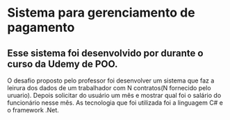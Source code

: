 # Sistema para gerenciamento de pagamento 

## Esse sistema foi desenvolvido por durante o curso da Udemy de POO.

O desafio proposto pelo professor foi desenvolver um sistema que faz a leirura dos dados de um trabalhador com N contratos(N fornecido pelo uruario). Depois solicitar do usuário um mês e mostrar qual foi o salário do funcionário nesse mês.
As tecnologia que foi utilizada foi a linguagem C# e o framework .Net.


